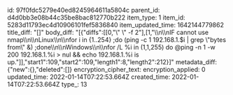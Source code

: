 id: 97f0fdc5279e40ed8245964611a5804c
parent_id: d4d0bb3e08b44c35be8bac812770b222
item_type: 1
item_id: 5283d11793ec4d10906101fef5836840
item_updated_time: 1642144779862
title_diff: "[]"
body_diff: "[{\"diffs\":[[0,\"\\\" \\\" -f 2\"],[1,\"\\\n\\\nIF cannot use nmap\\\n\\\nLinux\\\n\\\nfor i in {1..254} ;do (ping -c 1 192.168.1.$i | grep \\\"bytes from\\\" &) ;done\\\n\\\nWindows\\\n\\\nfor /L %i in (1,1,255) do @ping -n 1 -w 200 192.168.1.%i > nul && echo 192.168.1.%i is up.\"]],\"start1\":109,\"start2\":109,\"length1\":8,\"length2\":212}]"
metadata_diff: {"new":{},"deleted":[]}
encryption_cipher_text: 
encryption_applied: 0
updated_time: 2022-01-14T07:22:53.664Z
created_time: 2022-01-14T07:22:53.664Z
type_: 13